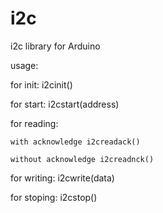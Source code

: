 # i2c
i2c library for Arduino

usage:

  for init: i2cinit()
  
  for start: i2cstart(address)
  
  for reading:
  
	with acknowledge i2creadack()
	
	without acknowledge i2creadnck()
  
  for writing: i2cwrite(data)
  
  for stoping: i2cstop()
